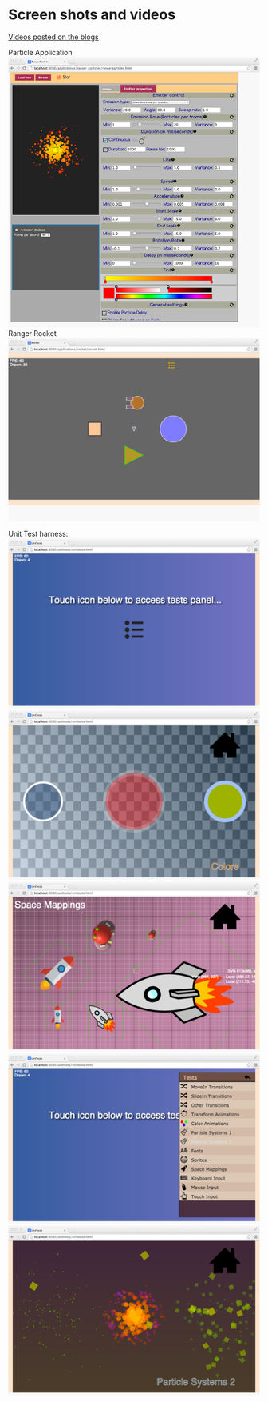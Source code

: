 Screen shots and videos
==============
[Videos posted on the blogs](https://plus.google.com/u/0/b/109136453872758385259/109136453872758385259/videos)

Particle Application
![Particle application](Ranger_particleapp.png)
Ranger Rocket
![Ranger Rocket](Ranger_Rocket.png)

Unit Test harness:
![Main](Ranger_unittest_main.png)
![Color](Ranger_unittests_color.png)
![Space mappings](Ranger_unittests_mappings.png)
![Panel](Ranger_unittests_panel.png)
![Particles](Ranger_unittests_particles.png)
